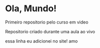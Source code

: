 # Ola, Mundo!

Primeiro repositorio pelo curso em video

Repositorio criado durante uma aula ao vivo

essa linha eu adicionei no site! amo
